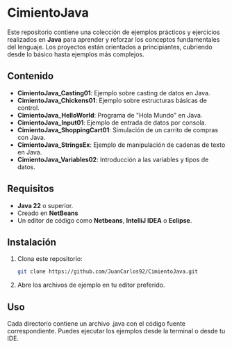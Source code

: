 # CimientoJava

Este repositorio contiene una colección de ejemplos prácticos y ejercicios realizados en **Java** para aprender y reforzar los conceptos fundamentales del lenguaje. Los proyectos están orientados a principiantes, cubriendo desde lo básico hasta ejemplos más complejos.

## Contenido

- **CimientoJava_Casting01**: Ejemplo sobre casting de datos en Java.
- **CimientoJava_Chickens01**: Ejemplo sobre estructuras básicas de control.
- **CimientoJava_HelloWorld**: Programa de "Hola Mundo" en Java.
- **CimientoJava_Input01**: Ejemplo de entrada de datos por consola.
- **CimientoJava_ShoppingCart01**: Simulación de un carrito de compras con Java.
- **CimientoJava_StringsEx**: Ejemplo de manipulación de cadenas de texto en Java.
- **CimientoJava_Variables02**: Introducción a las variables y tipos de datos.

## Requisitos

- **Java 22** o superior.
- Creado en **NetBeans**
- Un editor de código como **Netbeans**, **IntelliJ IDEA** o **Eclipse**.

## Instalación

1. Clona este repositorio:
   ```bash
   git clone https://github.com/JuanCarlos92/CimientoJava.git
   
2. Abre los archivos de ejemplo en tu editor preferido.

## Uso
Cada directorio contiene un archivo .java con el código fuente correspondiente. Puedes ejecutar los ejemplos desde la terminal o desde tu IDE.
